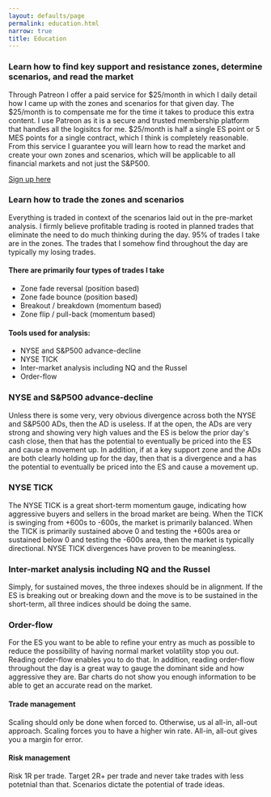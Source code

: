 ```yaml
---
layout: defaults/page
permalink: education.html
narrow: true
title: Education
---
```


### Learn how to find key support and resistance zones, determine scenarios, and read the market

Through Patreon I offer a paid service for $25/month in which I daily detail how I came up with the zones and scenarios for that given day. The $25/month is to compensate me for the time it takes to produce this extra content. I use Patreon as it is a secure and trusted membership platform that handles all the logisitcs for me. $25/month is half a single ES point or 5 MES points for a single contract, which I think is completely reasonable. From this service I guarantee you will learn how to read the market and create your own zones and scenarios, which will be applicable to all financial markets and not just the S&P500.

[Sign up here](https://www.patreon.com/contextturtle)

### Learn how to trade the zones and scenarios

Everything is traded in context of the scenarios laid out in the pre-market analysis. I firmly believe profitable trading is rooted in planned trades that eliminate the need to do much thinking during the day. 95% of trades I take are in the zones. The trades that I somehow find throughout the day are typically my losing trades.

#### There are primarily four types of trades I take
* Zone fade reversal (position based)
* Zone fade bounce (position based)
* Breakout / breakdown (momentum based)
* Zone flip / pull-back (momentum based)

#### Tools used for analysis:
* NYSE and S&P500 advance-decline 
* NYSE TICK 
* Inter-market analysis including NQ and the Russel 
* Order-flow

### NYSE and S&P500 advance-decline 

Unless there is some very, very obvious divergence across both the NYSE and S&P500 ADs, then the AD is useless. If at the open, the ADs are very strong and showing very high values and the ES is below the prior day's cash close, then that has the potential to eventually be priced into the ES and cause a movement up. In addition, if at a key support zone and the ADs are both clearly holding up for the day, then that is a divergence and a has the potential to eventually be priced into the ES and cause a movement up. 

### NYSE TICK

The NYSE TICK is a great short-term momentum gauge, indicating how aggressive buyers and sellers in the broad market are being. When the TICK is swinging from +600s to -600s, the market is primarily balanced. When the TICK is primarily sustained above 0 and testing the +600s area or sustained below 0 and testing the -600s area, then the market is typically directional. NYSE TICK divergences have proven to be meaningless.

### Inter-market analysis including NQ and the Russel 

Simply, for sustained moves, the three indexes should be in alignment. If the ES is breaking out or breaking down and the move is to be sustained in the short-term, all three indices should be doing the same.

### Order-flow

For the ES you want to be able to refine your entry as much as possible to reduce the possibility of having normal market volatility stop you out. Reading order-flow enables you to do that. In addition, reading order-flow throughout the day is a great way to gauge the dominant side and how aggressive they are. Bar charts do not show you enough information to be able to get an accurate read on the market.

#### Trade management

Scaling should only be done when forced to. Otherwise, us al all-in, all-out approach. Scaling forces you to have a higher win rate. All-in, all-out gives you a margin for error.

#### Risk management

Risk 1R per trade. Target 2R+ per trade and never take trades with less potetnial than that. Scenarios dictate the potential of trade ideas.